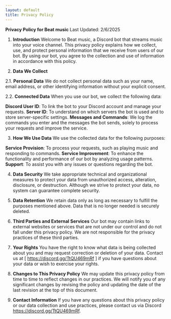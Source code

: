 ```yaml
---
layout: default
title: Privacy Policy
---
```

**Privacy Policy for Beat music**
Last Updated: 2/6/2025

1. **Introduction**
Welcome to Beat music, a Discord bot that streams music into your voice channel. This privacy policy explains how we collect, use, and protect personal information that we receive from users of our bot. By using our bot, you agree to the collection and use of information in accordance with this policy.

2. **Data We Collect**

2.1. **Personal Data**
We do not collect personal data such as your name, email address, or other identifying information without your explicit consent.

2.2. **Connected Data**
When you use our bot, we collect the following data:

**Discord User ID**: To link the bot to your Discord account and manage your requests.
**Server ID**: To understand on which servers the bot is used and to store server-specific settings.
**Messages and Commands**: We log the commands you enter and the messages the bot sends, solely to process your requests and improve the service.

3. **How We Use Data**
We use the collected data for the following purposes:

**Service Provision**: To process your requests, such as playing music and responding to commands.
**Service Improvement**: To enhance the functionality and performance of our bot by analyzing usage patterns.
**Support**: To assist you with any issues or questions regarding the bot.

4. **Data Security**
We take appropriate technical and organizational measures to protect your data from unauthorized access, alteration, disclosure, or destruction. Although we strive to protect your data, no system can guarantee complete security.

5. **Data Retention**
We retain data only as long as necessary to fulfill the purposes mentioned above. Data that is no longer needed is securely deleted.

6. **Third Parties and External Services**
Our bot may contain links to external websites or services that are not under our control and do not fall under this privacy policy. We are not responsible for the privacy practices of these third parties.

7. **Your Rights**
You have the right to know what data is being collected about you and may request correction or deletion of your data. Contact us at [ https://discord.gg/TtQU469mRf ] if you have questions about your data or wish to exercise your rights.

8. **Changes to This Privacy Policy**
We may update this privacy policy from time to time to reflect changes in our practices. We will notify you of any significant changes by revising the policy and updating the date of the last revision at the top of this document.

9. **Contact Information**
If you have any questions about this privacy policy or our data collection and use practices, please contact us via Discord https://discord.gg/TtQU469mRf.
